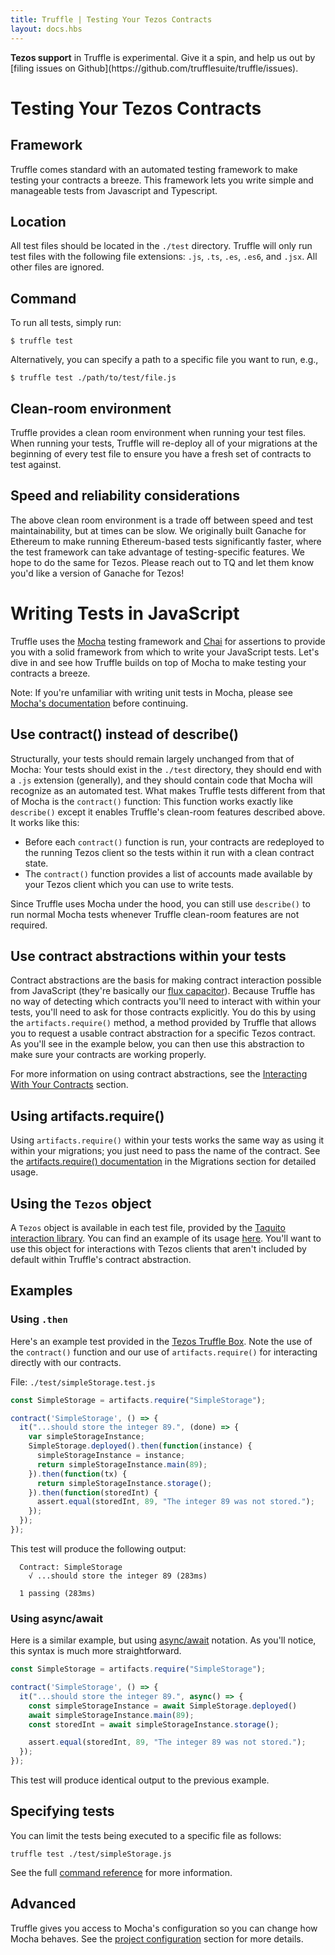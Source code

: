 ```yaml
---
title: Truffle | Testing Your Tezos Contracts
layout: docs.hbs
---
```


<p class="alert alert-danger">
<strong>Tezos support</strong> in Truffle is experimental. Give it a spin, and help us out by [filing issues on Github](https://github.com/trufflesuite/truffle/issues).
</p>

# Testing Your Tezos Contracts

## Framework

Truffle comes standard with an automated testing framework to make testing your contracts a breeze. This framework lets you write simple and manageable tests from Javascript and Typescript.

## Location

All test files should be located in the `./test` directory. Truffle will only run test files with the following file extensions: `.js`, `.ts`, `.es`, `.es6`, and `.jsx`. All other files are ignored.

## Command

To run all tests, simply run:

```shell
$ truffle test
```

Alternatively, you can specify a path to a specific file you want to run, e.g.,

```shell
$ truffle test ./path/to/test/file.js
```

## Clean-room environment

Truffle provides a clean room environment when running your test files. When running your tests, Truffle will re-deploy all of your migrations at the beginning of every test file to ensure you have a fresh set of contracts to test against.

## Speed and reliability considerations

The above clean room environment is a trade off between speed and test maintainability, but at times can be slow. We originally built Ganache for Ethereum to make running Ethereum-based tests significantly faster, where the test framework can take advantage of testing-specific features. We hope to do the same for Tezos. Please reach out to TQ and let them know you'd like a version of Ganache for Tezos! 

# Writing Tests in JavaScript

Truffle uses the [Mocha](https://mochajs.org/) testing framework and [Chai](http://chaijs.com/) for assertions to provide you with a solid framework from which to write your JavaScript tests. Let's dive in and see how Truffle builds on top of Mocha to make testing your contracts a breeze.

Note: If you're unfamiliar with writing unit tests in Mocha, please see [Mocha's documentation](https://mochajs.org/) before continuing.

## Use contract() instead of describe()

Structurally, your tests should remain largely unchanged from that of Mocha: Your tests should exist in the `./test` directory, they should end with a `.js` extension (generally), and they should contain code that Mocha will recognize as an automated test. What makes Truffle tests different from that of Mocha is the `contract()` function: This function works exactly like `describe()` except it enables Truffle's clean-room features described above. It works like this:

* Before each `contract()` function is run, your contracts are redeployed to the running Tezos client so the tests within it run with a clean contract state.
* The `contract()` function provides a list of accounts made available by your Tezos client which you can use to write tests.

Since Truffle uses Mocha under the hood, you can still use `describe()` to run normal Mocha tests whenever Truffle clean-room features are not required.

## Use contract abstractions within your tests

Contract abstractions are the basis for making contract interaction possible from JavaScript (they're basically our [flux capacitor](https://www.youtube.com/watch?v=EhU862ONFys)). Because Truffle has no way of detecting which contracts you'll need to interact with within your tests, you'll need to ask for those contracts explicitly. You do this by using the `artifacts.require()` method, a method provided by Truffle that allows you to request a usable contract abstraction for a specific Tezos contract. As you'll see in the example below, you can then use this abstraction to make sure your contracts are working properly.

For more information on using contract abstractions, see the [Interacting With Your Contracts](/docs/tezos/truffle/getting-started/interacting-with-your-tezos-contracts) section.

## Using artifacts.require()

Using `artifacts.require()` within your tests works the same way as using it within your migrations; you just need to pass the name of the contract. See the [artifacts.require() documentation](/docs/tezos/truffle/getting-started/deploying-tezos-contracts#artifacts-require-) in the Migrations section for detailed usage.

## Using the `Tezos` object

A `Tezos` object is available in each test file, provided by the [Taquito interaction library](https://tezostaquito.io/). You can find an example of its usage [here](https://tezostaquito.io/docs/quick_start/#example). You'll want to use this object for interactions with Tezos clients that aren't included by default within Truffle's contract abstraction.

## Examples

### Using `.then`

Here's an example test provided in the [Tezos Truffle Box](https://github.com/truffle-box/tezos-example-box). Note the use of the `contract()` function and our use of `artifacts.require()` for interacting directly with our contracts.

File: `./test/simpleStorage.test.js`

```javascript
const SimpleStorage = artifacts.require("SimpleStorage");

contract('SimpleStorage', () => {
  it("...should store the integer 89.", (done) => {
    var simpleStorageInstance;
    SimpleStorage.deployed().then(function(instance) {
      simpleStorageInstance = instance;
      return simpleStorageInstance.main(89);
    }).then(function(tx) {
      return simpleStorageInstance.storage();
    }).then(function(storedInt) {
      assert.equal(storedInt, 89, "The integer 89 was not stored.");
    });    
  });
});
```


This test will produce the following output:

```
  Contract: SimpleStorage
    √ ...should store the integer 89 (283ms)

  1 passing (283ms)
```

### Using async/await

Here is a similar example, but using [async/await](https://javascript.info/async-await) notation. As you'll notice, this syntax is much more straightforward.

```javascript
const SimpleStorage = artifacts.require("SimpleStorage");

contract('SimpleStorage', () => {
  it("...should store the integer 89.", async() => {
    const simpleStorageInstance = await SimpleStorage.deployed()
    await simpleStorageInstance.main(89);
    const storedInt = await simpleStorageInstance.storage();

    assert.equal(storedInt, 89, "The integer 89 was not stored.");
  });
});
```

This test will produce identical output to the previous example.

## Specifying tests

You can limit the tests being executed to a specific file as follows:

```shell
truffle test ./test/simpleStorage.js
```

See the full [command reference](/docs/truffle/reference/truffle-commands#test) for more information.

## Advanced

Truffle gives you access to Mocha's configuration so you can change how Mocha behaves. See the [project configuration](/docs/advanced/configuration#mocha) section for more details.